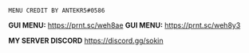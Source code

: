 ```MENU CREDIT BY ANTEKR5#0586```

**GUI MENU:** https://prnt.sc/weh8ae
**GUI MENU:** https://prnt.sc/weh8y3

**MY SERVER DISCORD** https://discord.gg/sokin
